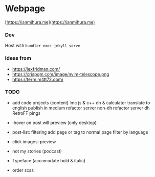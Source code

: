 # Webpage
[https://ianmihura.me](https://ianmihura.me)

### Dev

Host with `bundler exec jekyll serve`

### Ideas from
* https://lexfridman.com/
* https://crispgm.com/image/nvim-telescope.png
* https://term.m4tt72.com/

### TODO
* add code projects (content)
    lmc js & c++
    dh & calculator
        translate to english
        publish in medium
        refactor server non-dh
        refactor server dh
    RetroFF
    pings
* :hover on post will preview (only desktop)
* post-list: filtering
    add page or tag to normal page
    filter by language
* click images: preview
* not my stories (podcast)

* Typeface (accomodate bold & italic)
* order scss

